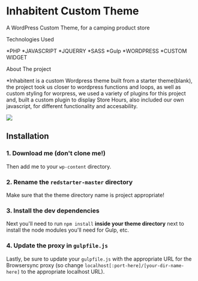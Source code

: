# Inhabitent Custom Theme


A WordPress Custom Theme, for a camping product store

Technologies Used

*PHP *JAVASCRIPT *JQUERRY *SASS *Gulp *WORDPRESS *CUSTOM WIDGET

About The project

*Inhabitent is a custom Wordpress theme built from a starter theme(blank), the project took us closer to wordpress functions and loops, as well as custom styling for worpress, we used a variety of plugins for this project and, built a custom plugin to display Store Hours, also included our own javascript, for different functionality and accesability.


![](themes/project-04/https://github.com/roberto0412/Inhabitent/blob/master/themes/inhabitent/project-04/Screen%20Shot%202019-08-16%20at%208.47.37%20PM.png)

## Installation

### 1. Download me (don't clone me!)

Then add me to your `wp-content` directory.

### 2. Rename the `redstarter-master` directory

Make sure that the theme directory name is project appropriate!

### 3. Install the dev dependencies

Next you'll need to run `npm install` **inside your theme directory** next to install the node modules you'll need for Gulp, etc.

### 4. Update the proxy in `gulpfile.js`

Lastly, be sure to update your `gulpfile.js` with the appropriate URL for the Browsersync proxy (so change `localhost[:port-here]/[your-dir-name-here]` to the appropriate localhost URL).
